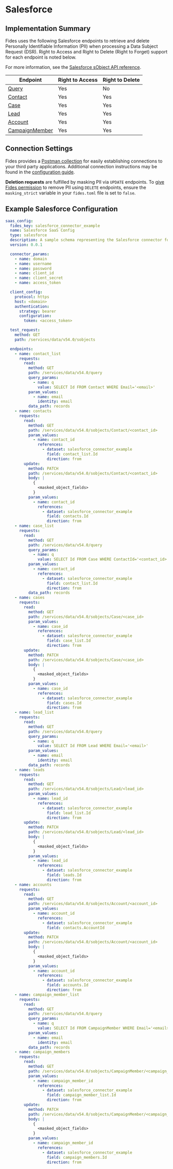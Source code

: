 
# Salesforce

## Implementation Summary
Fides uses the following Salesforce endpoints to retrieve and delete Personally Identifiable Information (PII) when processing a Data Subject Request (DSR). Right to Access and Right to Delete (Right to Forget) support for each endpoint is noted below. 

For more information, see the [Salesforce sObject API reference](https://developer.salesforce.com/docs/atlas.en-us.api_rest.meta/api_rest/resources_sobject_basic_info_post.htm).

|Endpoint | Right to Access | Right to Delete |
|----|----|----|
|[Query](https://developer.salesforce.com/docs/atlas.en-us.238.0.api_rest.meta/api_rest/resources_query.htm) | Yes | No |
|[Contact](https://developer.salesforce.com/docs/atlas.en-us.238.0.object_reference.meta/object_reference/sforce_api_objects_contact.htm) | Yes | Yes |
|[Case](https://developer.salesforce.com/docs/atlas.en-us.238.0.object_reference.meta/object_reference/sforce_api_objects_case.htm) | Yes | Yes |
|[Lead](https://developer.salesforce.com/docs/atlas.en-us.238.0.object_reference.meta/object_reference/sforce_api_objects_lead.htm) | Yes | Yes |
|[Account](https://developer.salesforce.com/docs/atlas.en-us.238.0.object_reference.meta/object_reference/sforce_api_objects_account.htm) | Yes | Yes |
|[CampaignMember](https://developer.salesforce.com/docs/atlas.en-us.238.0.object_reference.meta/object_reference/sforce_api_objects_campaignmember.htm) | Yes | Yes |

## Connection Settings
Fides provides a [Postman collection](../../development/postman/using_postman.md) for easily establishing connections to your third party applications. Additional connection instructions may be found in the [configuration guide](../saas_config.md).

**Deletion requests** are fulfilled by masking PII via `UPDATE` endpoints. To [give Fides permission](../../installation/configuration.md#configuration-variable-reference) to remove PII using `DELETE` endpoints, ensure the `masking_strict` variable in your `fides.toml` file is set to `false`. 

## Example Salesforce Configuration
```yaml
saas_config:
  fides_key: salesforce_connector_example
  name: Salesforce SaaS Config
  type: salesforce
  description: A sample schema representing the Salesforce connector for Fides
  version: 0.0.1

  connector_params:
    - name: domain
    - name: username
    - name: password
    - name: client_id
    - name: client_secret
    - name: access_token

  client_config:
    protocol: https
    host: <domain>
    authentication:
      strategy: bearer
      configuration:
        token: <access_token>

  test_request:
    method: GET
    path: /services/data/v54.0/sobjects

  endpoints:
    - name: contact_list
      requests:
        read:
          method: GET
          path: /services/data/v54.0/query
          query_params:
            - name: q
              value: SELECT Id FROM Contact WHERE Email='<email>'
          param_values:
            - name: email
              identity: email
          data_path: records
    - name: contacts
      requests:
        read:
          method: GET
          path: /services/data/v54.0/sobjects/Contact/<contact_id>
          param_values:
            - name: contact_id
              references:
                - dataset: salesforce_connector_example
                  field: contact_list.Id
                  direction: from
        update:
          method: PATCH
          path: /services/data/v54.0/sobjects/Contact/<contact_id>
          body: |
            {
              <masked_object_fields>
            }
          param_values:
            - name: contact_id
              references:
                - dataset: salesforce_connector_example
                  field: contacts.Id
                  direction: from
    - name: case_list
      requests:
        read:
          method: GET
          path: /services/data/v54.0/query
          query_params:
            - name: q
              value: SELECT Id FROM Case WHERE ContactId='<contact_id>'
          param_values:
            - name: contact_id
              references:
                - dataset: salesforce_connector_example
                  field: contact_list.Id
                  direction: from
          data_path: records
    - name: cases
      requests:
        read:
          method: GET
          path: /services/data/v54.0/sobjects/Case/<case_id>
          param_values:
            - name: case_id
              references:
                - dataset: salesforce_connector_example
                  field: case_list.Id
                  direction: from
        update:
          method: PATCH
          path: /services/data/v54.0/sobjects/Case/<case_id>
          body: |
            {
              <masked_object_fields>
            }
          param_values:
            - name: case_id
              references:
                - dataset: salesforce_connector_example
                  field: cases.Id
                  direction: from
    - name: lead_list
      requests:
        read:
          method: GET
          path: /services/data/v54.0/query
          query_params:
            - name: q
              value: SELECT Id FROM Lead WHERE Email='<email>'
          param_values:
            - name: email
              identity: email
          data_path: records
    - name: leads
      requests:
        read:
          method: GET
          path: /services/data/v54.0/sobjects/Lead/<lead_id>
          param_values:
            - name: lead_id
              references:
                - dataset: salesforce_connector_example
                  field: lead_list.Id
                  direction: from
        update:
          method: PATCH
          path: /services/data/v54.0/sobjects/Lead/<lead_id>
          body: |
            {
              <masked_object_fields>
            }
          param_values:
            - name: lead_id
              references:
                - dataset: salesforce_connector_example
                  field: leads.Id
                  direction: from
    - name: accounts
      requests:
        read:
          method: GET
          path: /services/data/v54.0/sobjects/Account/<account_id>
          param_values:
            - name: account_id
              references:
                - dataset: salesforce_connector_example
                  field: contacts.AccountId
        update:
          method: PATCH
          path: /services/data/v54.0/sobjects/Account/<account_id>
          body: |
            {
              <masked_object_fields>
            }
          param_values:
            - name: account_id
              references:
                - dataset: salesforce_connector_example
                  field: accounts.Id
                  direction: from
    - name: campaign_member_list
      requests:
        read:
          method: GET
          path: /services/data/v54.0/query
          query_params:
            - name: q
              value: SELECT Id FROM CampaignMember WHERE Email='<email>'
          param_values:
            - name: email
              identity: email
          data_path: records
    - name: campaign_members
      requests:
        read:
          method: GET
          path: /services/data/v54.0/sobjects/CampaignMember/<campaign_member_id>
          param_values:
            - name: campaign_member_id
              references:
                - dataset: salesforce_connector_example
                  field: campaign_member_list.Id
                  direction: from
        update:
          method: PATCH
          path: /services/data/v54.0/sobjects/CampaignMember/<campaign_member_id>
          body: |
            {
              <masked_object_fields>
            }
          param_values:
            - name: campaign_member_id
              references:
                - dataset: salesforce_connector_example
                  field: campaign_members.Id
                  direction: from
```